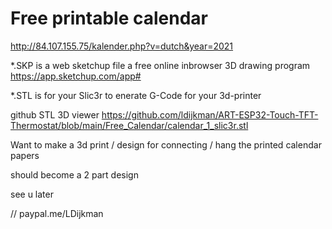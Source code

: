 # Free printable calendar

http://84.107.155.75/kalender.php?v=dutch&year=2021

*.SKP is a web sketchup file a free online inbrowser 3D drawing program https://app.sketchup.com/app#

*.STL is for your Slic3r to enerate G-Code for your 3d-printer

github STL 3D viewer 
https://github.com/ldijkman/ART-ESP32-Touch-TFT-Thermostat/blob/main/Free_Calendar/calendar_1_slic3r.stl



Want to make a 3d print / design for connecting / hang the printed calendar papers

should become  a 2 part design


see u later





// paypal.me/LDijkman
